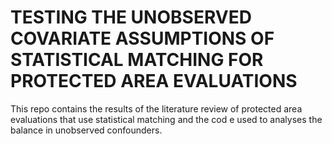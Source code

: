 # TESTING THE UNOBSERVED COVARIATE ASSUMPTIONS OF STATISTICAL MATCHING FOR PROTECTED AREA EVALUATIONS

This repo contains the results of the literature review of protected area evaluations that use statistical matching and the cod e used to analyses the balance in unobserved confounders. 
